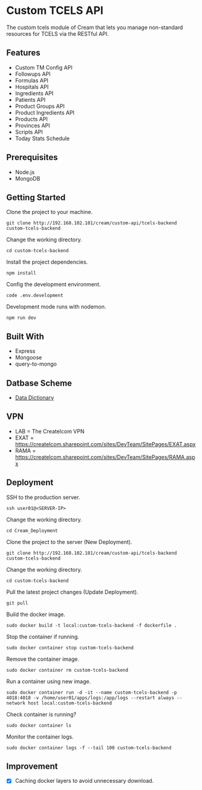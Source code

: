 # Custom TCELS API

The custom tcels module of Cream that lets you manage non-standard resources for TCELS via the RESTful API.

## Features

- Custom TM Config API
- Followups API
- Formulas API
- Hospitals API
- Ingredients API
- Patients API
- Product Groups API
- Product Ingredients API
- Products API
- Provinces API
- Scripts API
- Today Stats Schedule

## Prerequisites

- Node.js
- MongoDB

## Getting Started

Clone the project to your machine.

```
git clone http://192.168.102.101/cream/custom-api/tcels-backend custom-tcels-backend
```

Change the working directory.

```
cd custom-tcels-backend
```

Install the project dependencies.

```
npm install
```

Config the development environment.

```
code .env.development
```

Development mode runs with nodemon. 

```
npm run dev
```

## Built With

- Express
- Mongoose
- query-to-mongo

## Datbase Scheme

- [Data Dictionary](https://createlcom.sharepoint.com/sites/DevTeam/Shared%20Documents/Forms/AllItems.aspx?id=%2Fsites%2FDevTeam%2FShared%20Documents%2FCream%2FModules%2FCustom%20Rama)

## VPN

- LAB = The Createlcom VPN
- EXAT = https://createlcom.sharepoint.com/sites/DevTeam/SitePages/EXAT.aspx
- RAMA = https://createlcom.sharepoint.com/sites/DevTeam/SitePages/RAMA.aspx

## Deployment

SSH to the production server.

```
ssh user01@<SERVER-IP>
```

Change the working directory.

```
cd Cream_Deployment
```

Clone the project to the server (New Deployment).

```
git clone http://192.168.102.101/cream/custom-api/tcels-backend custom-tcels-backend
```

Change the working directory.

```
cd custom-tcels-backend
```

Pull the latest project changes (Update Deployment).

```
git pull
```

Build the docker image.
```
sudo docker build -t local:custom-tcels-backend -f dockerfile .
```

Stop the container if running.
```
sudo docker container stop custom-tcels-backend
```

Remove the container image.
```
sudo docker container rm custom-tcels-backend
```

Run a container using new image.
```
sudo docker container run -d -it --name custom-tcels-backend -p 4018:4018 -v /home/user01/apps/logs:/app/logs --restart always --network host local:custom-tcels-backend
```

Check container is running?
```
sudo docker container ls
```

Monitor the container logs.
```
sudo docker container logs -f --tail 100 custom-tcels-backend
```

## Improvement

- [x] Caching docker layers to avoid unnecessary download.

